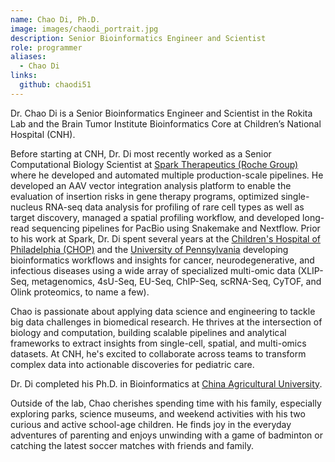 ```yaml
---
name: Chao Di, Ph.D.
image: images/chaodi_portrait.jpg
description: Senior Bioinformatics Engineer and Scientist
role: programmer
aliases:
  - Chao Di
links:
  github: chaodi51
---
```


Dr. Chao Di is a Senior Bioinformatics Engineer and Scientist in the Rokita Lab and the Brain Tumor Institute Bioinformatics Core at Children’s National Hospital (CNH).

Before starting at CNH, Dr. Di most recently worked as a Senior Computational Biology Scientist at [Spark Therapeutics (Roche Group)](https://sparktx.com/) where he developed and automated multiple production-scale pipelines.
He developed an AAV vector integration analysis platform to enable the evaluation of insertion risks in gene therapy programs, optimized single-nucleus RNA-seq data analysis for profiling of rare cell types as well as target discovery, managed a spatial profiling workflow, and developed long-read sequencing pipelines for PacBio using Snakemake and Nextflow.
Prior to his work at Spark, Dr. Di spent several years at the [Children's Hospital of Philadelphia (CHOP)](chop.edu) and the [University of Pennsylvania](https://www.upenn.edu/) developing bioinformatics workflows and insights for cancer, neurodegenerative, and infectious diseases using a wide array of specialized multi-omic data (XLIP-Seq, metagenomics, 4sU-Seq, EU-Seq, ChIP-Seq, scRNA-Seq, CyTOF, and Olink proteomics, to name a few).

Chao is passionate about applying data science and engineering to tackle big data challenges in biomedical research. He thrives at the intersection of biology and computation, building scalable pipelines and analytical frameworks to extract insights from single-cell, spatial, and multi-omics datasets. At CNH, he's excited to collaborate across teams to transform complex data into actionable discoveries for pediatric care.

Dr. Di completed his Ph.D. in Bioinformatics at [China Agricultural University](https://en.cau.edu.cn/).

Outside of the lab, Chao cherishes spending time with his family, especially exploring parks, science museums, and weekend activities with his two curious and active school-age children. He finds joy in the everyday adventures of parenting and enjoys unwinding with a game of badminton or catching the latest soccer matches with friends and family.
